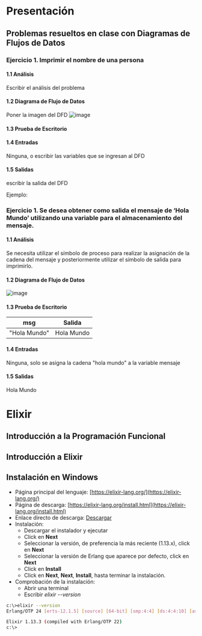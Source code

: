 # Presentación
## Problemas resueltos en clase con Diagramas de Flujos de Datos
### Ejercicio 1. Imprimir el nombre de una persona
#### 1.1 Análisis
Escribir  el análisis del problema
#### 1.2 Diagrama de Flujo de Datos
Poner la imagen del DFD
![image](https://user-images.githubusercontent.com/14845203/190483548-ab2f41db-b14b-498d-8e54-a19df62d4428.png)
#### 1.3 Prueba de Escritorio
#### 1.4 Entradas
Ninguna, o escribir las variables que se ingresan al DFD
#### 1.5 Salidas
escribir la salida del DFD

Ejemplo:

### Ejercicio 1. Se desea obtener como salida el mensaje de ‘Hola Mundo’ utilizando una variable para el almacenamiento del mensaje.
#### 1.1 Análisis
Se necesita utilizar el símbolo de proceso para realizar la asignación de la cadena del mensaje y posteriormente utilizar el símbolo de salida para imprimirlo.
#### 1.2 Diagrama de Flujo de Datos
![image](https://user-images.githubusercontent.com/14845203/190484202-9187d3ae-e467-4fa8-acf7-1fc29dd1b5e8.png)
#### 1.3 Prueba de Escritorio
| msg          | Salida | 
| -------------| ------ |
| "Hola Mundo" | Hola Mundo |

#### 1.4 Entradas
Ninguna, solo se asigna la cadena "hola mundo" a la variable mensaje
#### 1.5 Salidas
Hola Mundo


# Elixir

## Introducción a la Programación Funcional

## Introducción a Elixir

## Instalación en Windows

* Página principal del lenguaje: [https://elixir-lang.org/](https://elixir-lang.org/)
* Página de descarga: [https://elixir-lang.org/install.html](https://elixir-lang.org/install.html)
* Enlace directo de descarga: [Descargar](https://github.com/elixir-lang/elixir-windows-setup/releases/download/v2.2/elixir-websetup.exe)
* Instalación:
    * Descargar el instalador y ejecutar
    * Click en **Next**
    * Seleccionar la versión, de preferencia la más reciente (1.13.x), click en **Next**
    * Seleccionar la versión de Erlang que aparece por defecto,  click en **Next**
    * Click en **Install**
    * Click en **Next**, **Next**, **Install**, hasta terminar la instalación.
* Comprobación de la instalación:
    * Abrir una terminal
    * Escribir *elixir --version*
    
```bash
c:\>elixir --version
Erlang/OTP 24 [erts-12.1.5] [source] [64-bit] [smp:4:4] [ds:4:4:10] [async-threads:1] [jit]

Elixir 1.13.3 (compiled with Erlang/OTP 22)
c:\>
```
